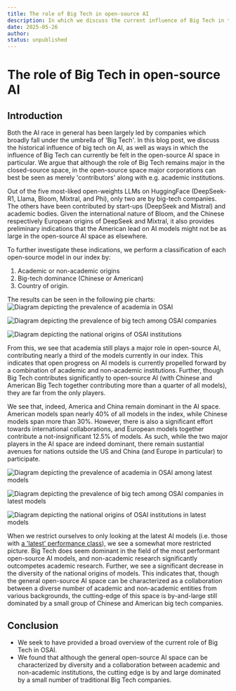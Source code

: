 ```yaml
---
title: The role of Big Tech in open-source AI
description: In which we discuss the current influence of Big Tech in the open-source AI space
date: 2025-05-26
author: 
status: unpublished
---
```

# The role of Big Tech in open-source AI
<author :author="author"></author>
<date :date="date"></date>

## Introduction
Both the AI race in general has been largely led by companies which broadly fall under the umbrella of 'Big Tech'. In this blog post, we discuss the historical influence of big tech on AI, as well as ways in which the influence of Big Tech can currently be felt in the open-source AI space in particular. We argue that although the role of Big Tech remains major in the closed-source space, in the open-source space major corporations can best be seen as merely 'contributors' along with e.g. academic institutions.

Out of the five most-liked open-weights LLMs on HuggingFace (DeepSeek-R1, Llama, Bloom, Mixtral, and Phi), only two are by big-tech companies. The others have been contributed by start-ups (DeepSeek and Mistral) and academic bodies. Given the international nature of Bloom, and the Chinese respectively European origins of DeepSeek and Mixtral, it also provides preliminary indications that the American lead on AI models might not be as large in the open-source AI space as elsewhere.

To further investigate these indications, we perform a classification of each open-source model in our index by:
1. Academic or non-academic origins
2. Big-tech dominance (Chinese or American)
3. Country of origin.

The results can be seen in the following pie charts:
![Diagram depicting the prevalence of academia in OSAI](/images/academic_pie.png "Academic prevalence in OSAI")

![Diagram depicting the prevalence of big tech among OSAI companies](/images/big_tech_pie.png "Big Tech prevalence in OSAI")

![Diagram depicting the national origins of OSAI institutions](/images/national_origins_pie.png "National origins in OSAI")

From this, we see that academia still plays a major role in open-source AI, contributing nearly a third of the models currently in our index. This indicates that open progress on AI models is currently propelled forward by a combination of academic and non-academic institutions. Further, though Big Tech contributes significantly to open-source AI (with Chinese and American Big Tech together contributing more than a quarter of all models), they are far from the only players. 

We see that, indeed, America and China remain dominant in the AI space. American models span nearly 40% of all models in the index, while Chinese models span more than 30%. However, there is also a significant effort towards international collaborations, and European models together contribute a not-insignificant 12.5% of models. As such, while the two major players in the AI space are indeed dominant, there remain sustantial avenues for nations outside the US and China (and Europe in particular) to participate.




![Diagram depicting the prevalence of academia in OSAI among latest models](/images/academic_pie_latest.png "Academic prevalence in OSAI among latest models")

![Diagram depicting the prevalence of big tech among OSAI companies in latest models](/images/big_tech_pie_latest.png "Big Tech prevalence in OSAI among latest models")

![Diagram depicting the national origins of OSAI institutions in latest models](/images/national_origins_pie_latest.png "National origins in OSAI among latest models")

When we restrict ourselves to only looking at the latest AI models (i.e. those with [a 'latest' performance class](https://osai-index.eu/news/performance-classes)), we see a somewhat more restricted picture. Big Tech does seem dominant in the field of the most performant open-source AI models, and non-academic research significantly outcompetes academic research. Further, we see a significant decrease in the diversity of the national origins of models. This indicates that, though the general open-source AI space can be characterized as a collaboration between a diverse number of academic and non-academic entities from various backgrounds, the cutting-edge of this space is by-and-large still dominated by a small group of Chinese and American big tech companies.

## Conclusion
- We seek to have provided a broad overview of the current role of Big Tech in OSAI.
- We found that although the general open-source AI space can be characterized by diversity and a collaboration between academic and non-academic institutions, the cutting edge is by and large dominated by a small number of traditional Big Tech companies.